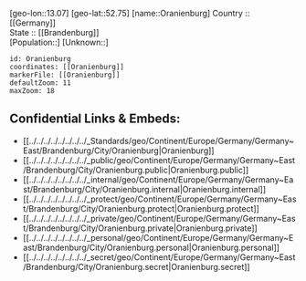 ﻿---
location: [52.75,13.07] 
mapzoom: [7,12] 
mapmarker: city 
type: City
tags:
- geo/City


SpocWebEntityId: 33124
isDeleted: false
confidential: public

---
[geo-lon::13.07] 
[geo-lat::52.75] 
[name::Oranienburg] 
Country :: [[Germany]]  
State :: [[Brandenburg]]  
[Population::] 
[Unknown::] 


```leaflet
id: Oranienburg
coordinates: [[Oranienburg]] 
markerFile: [[Oranienburg]] 
defaultZoom: 11 
maxZoom: 18
```


## Confidential Links & Embeds: 
- [[../../../../../../../../_Standards/geo/Continent/Europe/Germany/Germany~East/Brandenburg/City/Oranienburg|Oranienburg]] 
- [[../../../../../../../../_public/geo/Continent/Europe/Germany/Germany~East/Brandenburg/City/Oranienburg.public|Oranienburg.public]] 
- [[../../../../../../../../_internal/geo/Continent/Europe/Germany/Germany~East/Brandenburg/City/Oranienburg.internal|Oranienburg.internal]] 
- [[../../../../../../../../_protect/geo/Continent/Europe/Germany/Germany~East/Brandenburg/City/Oranienburg.protect|Oranienburg.protect]] 
- [[../../../../../../../../_private/geo/Continent/Europe/Germany/Germany~East/Brandenburg/City/Oranienburg.private|Oranienburg.private]] 
- [[../../../../../../../../_personal/geo/Continent/Europe/Germany/Germany~East/Brandenburg/City/Oranienburg.personal|Oranienburg.personal]] 
- [[../../../../../../../../_secret/geo/Continent/Europe/Germany/Germany~East/Brandenburg/City/Oranienburg.secret|Oranienburg.secret]] 
